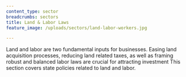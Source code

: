 ```yaml
---
content_type: sector
breadcrumbs: sectors
title: Land & Labor Laws
feature_image: /uploads/sectors/land-labor-workers.jpg

---
```


Land and labor are two fundamental inputs for businesses. Easing land acquisition processes, reducing land related taxes, as well as framing robust and balanced labor laws are crucial for attracting investment This section covers state policies related to land and labor. 

